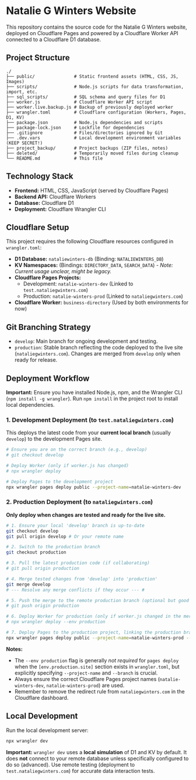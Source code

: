# Natalie G Winters Website

This repository contains the source code for the Natalie G Winters website, deployed on Cloudflare Pages and powered by a Cloudflare Worker API connected to a Cloudflare D1 database.

## Project Structure

```
./
├── public/               # Static frontend assets (HTML, CSS, JS, Images)
├── scripts/              # Node.js scripts for data transformation, import, etc.
├── sql_scripts/          # SQL schema and query files for D1
├── worker.js             # Cloudflare Worker API script
├── worker.live.backup.js # Backup of previously deployed worker
├── wrangler.toml         # Cloudflare configuration (Workers, Pages, D1, KV)
├── package.json          # Node.js dependencies and scripts
├── package-lock.json     # Lockfile for dependencies
├── .gitignore            # Files/directories ignored by Git
├── .dev.vars             # Local development environment variables (KEEP SECRET!)
├── project_backup/       # Project backups (ZIP files, notes)
├── deleted/              # Temporarily moved files during cleanup
└── README.md             # This file
```

## Technology Stack

*   **Frontend:** HTML, CSS, JavaScript (served by Cloudflare Pages)
*   **Backend API:** Cloudflare Workers
*   **Database:** Cloudflare D1
*   **Deployment:** Cloudflare Wrangler CLI

## Cloudflare Setup

This project requires the following Cloudflare resources configured in `wrangler.toml`:

*   **D1 Database:** `nataliewinters-db` (Binding: `NATALIEWINTERS_DB`)
*   **KV Namespaces:** (Bindings: `DIRECTORY_DATA`, `SEARCH_DATA`) - *Note: Current usage unclear, might be legacy.*
*   **Cloudflare Pages Projects:**
    *   Development: `natalie-winters-dev` (Linked to `test.nataliegwinters.com`)
    *   Production: `natalie-winters-prod` (Linked to `nataliegwinters.com`)
*   **Cloudflare Worker:** `business-directory` (Used by both environments for now)

## Git Branching Strategy

*   `develop`: Main branch for ongoing development and testing.
*   `production`: Stable branch reflecting the code deployed to the live site (`nataliegwinters.com`). Changes are merged from `develop` only when ready for release.

## Deployment Workflow

**Important:** Ensure you have installed Node.js, npm, and the Wrangler CLI (`npm install -g wrangler`). Run `npm install` in the project root to install local dependencies.

### 1. Development Deployment (to `test.nataliegwinters.com`)

This deploys the latest code from your **current local branch** (usually `develop`) to the development Pages site.

```bash
# Ensure you are on the correct branch (e.g., develop)
# git checkout develop

# Deploy Worker (only if worker.js has changed)
# npx wrangler deploy

# Deploy Pages to the development project
npx wrangler pages deploy public --project-name=natalie-winters-dev
```

### 2. Production Deployment (to `nataliegwinters.com`)

**Only deploy when changes are tested and ready for the live site.**

```bash
# 1. Ensure your local 'develop' branch is up-to-date
git checkout develop
git pull origin develop # Or your remote name

# 2. Switch to the production branch
git checkout production

# 3. Pull the latest production code (if collaborating)
# git pull origin production

# 4. Merge tested changes from 'develop' into 'production'
git merge develop
# --- Resolve any merge conflicts if they occur --- #

# 5. Push the merge to the remote production branch (optional but good practice)
# git push origin production

# 6. Deploy Worker for production (only if worker.js changed in the merge)
# npx wrangler deploy --env production

# 7. Deploy Pages to the production project, linking the production branch
npx wrangler pages deploy public --project-name=natalie-winters-prod --branch=production
```

**Notes:**
*   The `--env production` flag is generally *not required* for `pages deploy` when the `[env.production.site]` section exists in `wrangler.toml`, but explicitly specifying `--project-name` and `--branch` is crucial.
*   Always ensure the correct Cloudflare Pages project names (`natalie-winters-dev`, `natalie-winters-prod`) are used.
*   Remember to remove the redirect rule from `nataliegwinters.com` in the Cloudflare dashboard.

## Local Development

Run the local development server:

```bash
npx wrangler dev
```

**Important:** `wrangler dev` uses a **local simulation** of D1 and KV by default. It does **not** connect to your remote database unless specifically configured to do so (advanced). Use remote testing (deployment to `test.nataliegwinters.com`) for accurate data interaction tests. 